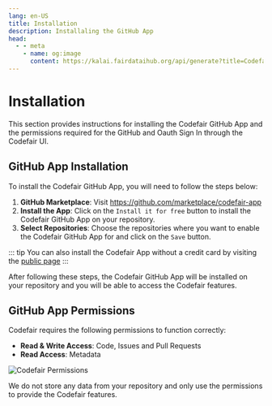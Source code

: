 ```yaml
---
lang: en-US
title: Installation
description: Installaling the GitHub App
head:
  - - meta
    - name: og:image
      content: https://kalai.fairdataihub.org/api/generate?title=Codefair%20Documentation&description=Installing%20the%20GitHub%20App&app=codefair&org=fairdataihub
---
```


# Installation

This section provides instructions for installing the Codefair GitHub App and the permissions required for the GitHub and Oauth Sign In through the Codefair UI.

## GitHub App Installation

To install the Codefair GitHub App, you will need to follow the steps below:

1. **GitHub Marketplace**: Visit https://github.com/marketplace/codefair-app
2. **Install the App**: Click on the `Install it for free` button to install the Codefair GitHub App on your repository.
3. **Select Repositories**: Choose the repositories where you want to enable the Codefair GitHub App for and click on the `Save` button.

::: tip
You can also install the Codefair App without a credit card by visiting the [public page](https://github.com/apps/codefair-app)
:::

After following these steps, the Codefair GitHub App will be installed on your repository and you will be able to access the Codefair features.

## GitHub App Permissions

Codefair requires the following permissions to function correctly:

- **Read & Write Access**: Code, Issues and Pull Requests
- **Read Access**: Metadata

![Codefair Permissions](/codefair-permissions.png)

We do not store any data from your repository and only use the permissions to provide the Codefair features.
